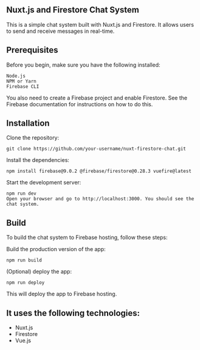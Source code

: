 ## Nuxt.js and Firestore Chat System
This is a simple chat system built with Nuxt.js and Firestore. It allows users to send and receive messages in real-time.

## Prerequisites
Before you begin, make sure you have the following installed:
```
Node.js
NPM or Yarn
Firebase CLI
```

You also need to create a Firebase project and enable Firestore. See the Firebase documentation for instructions on how to do this.

## Installation
Clone the repository:
```
git clone https://github.com/your-username/nuxt-firestore-chat.git
```

Install the dependencies:
```
npm install firebase@9.0.2 @firebase/firestore@0.28.3 vuefire@latest
```

Start the development server:
```
npm run dev
Open your browser and go to http://localhost:3000. You should see the chat system.
```

## Build
To build the chat system to Firebase hosting, follow these steps:

Build the production version of the app:
```
npm run build
```

(Optional) deploy the app:
```
npm run deploy
```

This will deploy the app to Firebase hosting.

## It uses the following technologies:
- Nuxt.js
- Firestore
- Vue.js